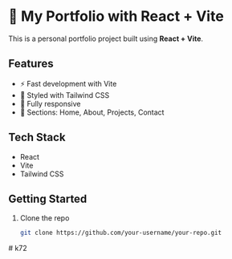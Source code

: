 # 🚀 My Portfolio with React + Vite

This is a personal portfolio project built using **React + Vite**.

## Features
- ⚡ Fast development with Vite
- 🎨 Styled with Tailwind CSS
- 📱 Fully responsive
- 🔗 Sections: Home, About, Projects, Contact

## Tech Stack
- React
- Vite
- Tailwind CSS

## Getting Started
1. Clone the repo
   ```bash
   git clone https://github.com/your-username/your-repo.git
#   k 7 2  
 